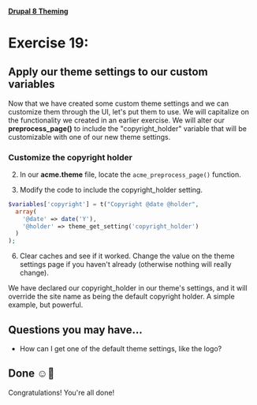#### [Drupal 8 Theming](README.md)

# Exercise 19: 

## Apply our theme settings to our custom variables

Now that we have created some custom theme settings and we can customize them through the UI, let's put them to use. We will capitalize on the functionality we created in an earlier exercise. We will alter our **preprocess_page()** to include the "copyright_holder" variable that will be customizable with one of our new theme settings.

### Customize the copyright holder

2. In our **acme.theme** file, locate the `acme_preprocess_page()` function.

5. Modify the code to include the copyright_holder setting.
	
```php
$variables['copyright'] = t("Copyright @date @holder",
  array(
    '@date' => date('Y'),
    '@holder' => theme_get_setting('copyright_holder')
  )
);
```

6. Clear caches and see if it worked. Change the value on the theme settings page if you haven't already (otherwise nothing will really change).

We have declared our copyright_holder in our theme's settings, and it will override the site name as being the default copyright holder. A simple example, but powerful.

## Questions you may have...
+ How can I get one of the default theme settings, like the logo?


## Done ☺

Congratulations! You're all done!